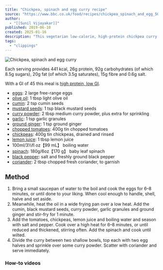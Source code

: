 ```yaml
---
title: "Chickpea, spinach and egg curry recipe"
source: "https://www.bbc.co.uk/food/recipes/chickpea_spinach_and_egg_50755"
author:
  - "[[Sunil Vijayakar]]"
published: 2019-06-10
created: 2025-01-16
description: "This vegetarian low-calorie, high-protein chickpea curry makes a wonderful, easy after-work meal, and is ready in less than 20 minutes."
tags:
  - "clippings"
---
```

![Chickpea, spinach and egg curry](https://ichef.bbci.co.uk/food/ic/food_16x9_1600/recipes/chickpea_spinach_and_egg_50755_16x9.jpg)

Each serving provides 441 kcal, 26g protein, 92g carbohydrates (of which 8.5g sugars), 20g fat (of which 3.5g saturates), 15g fibre and 0.6g salt.

With a GI of 45 this meal is [high protein, low GI](https://www.bbc.co.uk/food/diets/high_protein_low_GI_diet).

- [eggs](https://www.bbc.co.uk/food/egg): 2 large free-range eggs
- [olive oil](https://www.bbc.co.uk/food/olive_oil): 1 tbsp light olive oil
- [cumin](https://www.bbc.co.uk/food/cumin): 2 tsp cumin seeds
- [mustard seeds](https://www.bbc.co.uk/food/mustard_seeds): 1 tsp black mustard seeds
- [curry powder](https://www.bbc.co.uk/food/curry_powder): 2 tbsp medium curry powder, plus extra for sprinkling
- [garlic](https://www.bbc.co.uk/food/garlic): 1 tsp garlic granules
- [ground ginger](https://www.bbc.co.uk/food/ginger_ground): 1 tsp ground ginger
- [chopped tomatoes](https://www.bbc.co.uk/food/chopped_tomatoes): 400g tin chopped tomatoes
- [chickpeas](https://www.bbc.co.uk/food/chickpea): 400g tin chickpeas, drained and rinsed
- [lemon juice](https://www.bbc.co.uk/food/lemon_juice): 1 tbsp lemon juice
- 100ml/3½fl oz​【99 mL】 boiling water
- [spinach](https://www.bbc.co.uk/food/spinach): 180g/6oz​【170 g】 baby leaf spinach
- [black pepper](https://www.bbc.co.uk/food/black_pepper): salt and freshly ground black pepper
- [coriander](https://www.bbc.co.uk/food/coriander): 2 tbsp chopped fresh coriander, to garnish

## Method

1. Bring a small saucepan of water to the boil and cook the eggs for 6–8 minutes, or until done to your liking. When cool enough to handle, shell, halve and set aside.
2. Meanwhile, heat the oil in a wide frying pan over a low heat. Add the cumin, black mustard seeds, curry powder, garlic granules and ground ginger and stir-fry for 1 minute.
3. Add the tomatoes, chickpeas, lemon juice and boiling water and season with salt and pepper. Cook over a high heat for 6–8 minutes, or until reduced and thickened, stirring often. Add the spinach and cook until wilted.
4. Divide the curry between two shallow bowls, top each with two egg halves and sprinkle over some curry powder. Scatter with coriander and serve immediately.

### How-to videos
